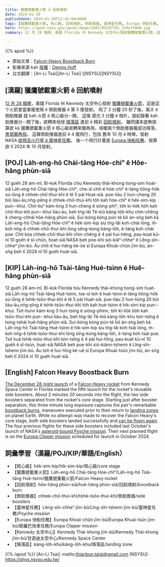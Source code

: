 ```yaml
---
title: 獵鷹號載重火箭 ê 回航噴射
date: 2024-01-20
publishdate: 2024-01-20T11:45:00+0800
tags: [獵鷹號載重火箭, 核心級, 回航噴射, 側助推器, 靈神星任務, Europa 快船任務, Kennedy 太空中心, 降落區]
hero: https://apod.nasa.gov/apod/image/2401/DSC07781_12Huff800.jpg
summary: 12 月 28 暗暝，美國 Florida 州 Kennedy 太空中心發射獵鷹號載重火箭，這是這个火箭會當重複使用 ê 側助推器 ê 第 5 擺發射。

---
```


{{% apod %}}

- 原始文章：[Falcon Heavy Boostback Burn](https://apod.nasa.gov/apod/ap240120.html)
- 影像來源 kah [版權][copyright]：[Dennis Huff](https://drh68.zenfolio.com/)
- 台文翻譯：[An-Li Tsai][An-Li Tsai] ([NSYSU][NSYSU])

## [漢羅] 獵鷹號載重火箭 ê 回航噴射
[12 月 28 暗暝][The December 28 night launch]，美國 Florida 州 Kennedy 太空中心發射 [獵鷹號載重火箭][Falcon Heavy rocket]，這是這个火箭會當重複使用 ê 側助推器 ê 第 5 擺發射。
飛了 2 分鐘 20 秒了後，兩爿 ê 側助推器 就 kah 火箭 ê 核心級分--開。
這張 感光 3 分鐘 ê 相片，就紀錄著 kah 助推器分--開了後，欲轉來地球 [降落區][landing zones] 進前 ê 精彩 [回航噴射][boostback burns]。
雖罔講本底無按算欲 kā 獵鷹號載重火箭 ê 核心級收轉來閣再用，毋閣兩个側助推器攏成功降落，[會當閣再飛][can be flown again]。
這寡側助推器進前 ê 4 擺飛行，包括 舊年 10 月 ê 時陣，發射 NASA [欲飛去小行星 ê 靈神星任務][asteroid-bound Psyche mission]。
後一个飛行計畫是 [Europa 快船任務][Europa Clipper mission]，按算欲 tī 2024 年 10 月發射。

## [POJ] La̍h-eng-hō Chài-tāng Hóe-chìⁿ ê Hôe-hâng phùn-siā
12 goe̍h 28 àm-mî, Bí-kok Florida chiu Kennedy thài-khong tiong-sim hoat-siā La̍h-eng-hō Chài-tāng Hóe-chìⁿ, che-sī chit-ê hóe-chìⁿ ē-tàng tiông-ho̍k sú-iōng ê chhek-chō͘-thui-khì ê tē 5 pái Hoat-siā.
poe-liáu 2 hun-cheng 20 bió liáu-āu,nn̄g-pêng ê chhek-chō͘-thui-khì to̍h kah hóe-chìⁿ ê he̍k-sim-kip pun--khui.
Chit-tiuⁿ kám-kng 3 hun-cheng ê siòng-phìⁿ, to̍h kí-lio̍k tio̍h kah chō͘-thui-khì pun--khui liáu-āu, beh tńg-lâi Tē-kiû kàng-lo̍h-khu chìn-chêng ê cheng-chhái hôe-hâng phùn-siā.
Sui-bóng kóng pún-té bô àn-sǹg beh kā La̍h-eng-hō Chài-tāng Hóe-chìⁿ ê he̍k-sim-kip siu tńg-lâi koh-chài iōng, m̄-koh nn̄g-ê chhek-chō͘-thui-khì lóng sêng-kong kàng-lo̍h, ē-tàng koh-chài poe.
Chit kóa chhek-chō͘-thui-khì chìn-chêng ê 4 pái hui-hêng, pau-koat kū-nî 10 goe̍h ê sî-chūn, hoat-siā NASA beh poe-khì sió-kiâⁿ-chheⁿ ê Lêng-sîn-chheⁿ jīm-bū.
Āu chi̍t-ê hui-hêng kè-ōe sī Europa Khoài-chûn jīm-bū, àn-sǹg beh tī 2024 nî 10 goe̍h hoat-siā.

## [KIP] La̍h-ing-hō Tsài-tāng Hué-tsìnn ê Huê-hâng phùn-siā
12 gue̍h 28 àm-mî, Bí-kok Florida tsiu Kennedy thài-khong tiong-sim huat-siā La̍h-ing-hō Tsài-tāng Hué-tsìnn, tse-sī tsit-ê hué-tsìnn ē-tàng tiông-ho̍k sú-iōng ê tshik-tsōo-thui-khì ê tē 5 pái Huat-siā.
pue-liáu 2 hun-tsing 20 bió liáu-āu,nn̄g-pîng ê tshik-tsōo-thui-khì to̍h kah hué-tsìnn ê hi̍k-sim-kip pun--khui.
Tsit-tiunn kám-kng 3 hun-tsing ê siòng-phìnn, to̍h kí-lio̍k tio̍h kah tsōo-thui-khì pun--khui liáu-āu, beh tńg-lâi Tē-kiû kàng-lo̍h-khu tsìn-tsîng ê tsing-tshái huê-hâng phùn-siā.
Sui-bóng kóng pún-té bô àn-sǹg beh kā La̍h-ing-hō Tsài-tāng Hué-tsìnn ê hi̍k-sim-kip siu tńg-lâi koh-tsài iōng, m̄-koh nn̄g-ê tshik-tsōo-thui-khì lóng sîng-kong kàng-lo̍h, ē-tàng koh-tsài pue.
Tsit kuá tshik-tsōo-thui-khì tsìn-tsîng ê 4 pái hui-hîng, pau-kuat kū-nî 10 gue̍h ê sî-tsūn, huat-siā NASA beh pue-khì sió-kiânn-tshenn ê Lîng-sîn-tshenn jīm-bū.
Āu tsi̍t-ê hui-hîng kè-uē sī Europa Khuài-tsûn jīm-bū, àn-sǹg beh tī 2024 nî 10 gue̍h huat-siā.

## [English] Falcon Heavy Boostback Burn
[The December 28 night launch][The December 28 night launch] of a [Falcon Heavy rocket][Falcon Heavy rocket] from Kennedy Space Center in Florida marked the fifth launch for the rocket's reusable side boosters.
About 2 minutes 20 seconds into the flight, the two side boosters separated from the rocket's core stage.
Starting just after booster separation, this three minute long exposure captures the pair's remarkable [boostback burns][boostback burns], maneuvers executed prior to their return to [landing zones][landing zones] on planet Earth.
While no attempt was made to recover the Falcon Heavy's core stage, both side boosters landed successfully and [can be flown again][can be flown again].
The four previous flights for these side boosters included last October's launch of NASA's [asteroid-bound Psyche mission][asteroid-bound Psyche mission].
Their next planned flight is on the [Europa Clipper mission][Europa Clipper mission] scheduled for launch in October 2024.

## 詞彙學習（漢羅/POJ/KIP/華語/English）
- 【核心級】he̍k-sim-kip/hi̍k-sim-kip/核心級/core stage
- 【獵鷹號載重火箭】La̍h-eng-hō Chài-tāng Hóe-chìⁿ/La̍h-ing-hō Tsài-tāng Hué-tsìnn/獵鷹號重載火箭/Falcon Heavy rocket
- 【回航噴射】hôe-hâng phùn-siā/huê-hâng phùn-siā/回航噴射/boostback burn
- 【側助推器】chhek-chō͘-thui-khì/tshik-tsōo-thui-khì/側助推器/side boosters
- 【靈神星任務】Lêng-sîn-chheⁿ jīm-bū/Lîng-sîn-tshenn jīm-bū/靈神星任務/Psyche mission
- 【Europa 快船任務】Europa Khoài-chûn jīm-bū/Europa Khuài-tsûn jīm-bū/歐羅巴快車任務/Europa Clipper mission
- 【Kennedy 太空中心】Kennedy Thài-khong jīm-bū/Kennedy Thài-khong jīm-bū/甘迺迪太空中心/Kennedy Space Center
- 【降落區】kàng-lo̍h-khu/kàng-lo̍h-khu/降落區/landing zone

{{% /apod %}}
[An-Li Tsai]: mailto:thianbun.taigi@gmail.com
[NSYSU]: https://phys.nsysu.edu.tw/

[copyright]: https://apod.nasa.gov/apod/fap/lib/about_apod.html#srapply
[License]: https://creativecommons.org/licenses/by/3.0/

[The December 28 night launch]:https://drh68.zenfolio.com/p831025468
[Falcon Heavy rocket]:https://apod.nasa.gov/apod/ap240102.html
[boostback burns]:https://i.stack.imgur.com/mojf8.png
[landing zones]:https://en.wikipedia.org/wiki/Landing_Zones_1_and_2
[can be flown again]:https://en.wikipedia.org/wiki/List_of_Falcon_9_first-stage_boosters#Active
[asteroid-bound Psyche mission]:https://science.nasa.gov/mission/psyche/
[Europa Clipper mission]:https://europa.nasa.gov/
